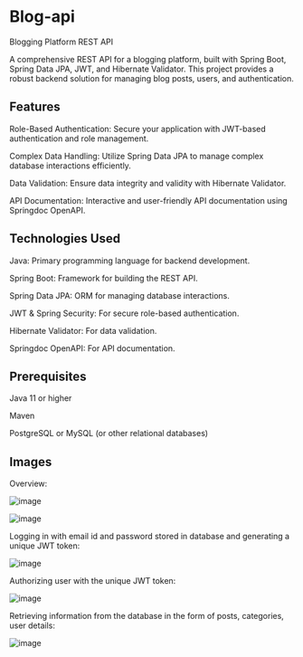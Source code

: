 # Blog-api

Blogging Platform REST API

A comprehensive REST API for a blogging platform, built with Spring Boot, Spring Data JPA, JWT, and Hibernate Validator. This project provides a robust backend solution for managing blog posts, users, and authentication.

## Features

Role-Based Authentication: Secure your application with JWT-based authentication and role management.

Complex Data Handling: Utilize Spring Data JPA to manage complex database interactions efficiently.

Data Validation: Ensure data integrity and validity with Hibernate Validator.

API Documentation: Interactive and user-friendly API documentation using Springdoc OpenAPI.

## Technologies Used

Java: Primary programming language for backend development.

Spring Boot: Framework for building the REST API.

Spring Data JPA: ORM for managing database interactions.

JWT & Spring Security: For secure role-based authentication.

Hibernate Validator: For data validation.

Springdoc OpenAPI: For API documentation.

## Prerequisites

Java 11 or higher

Maven

PostgreSQL or MySQL (or other relational databases)

## Images

Overview:

![image](https://github.com/user-attachments/assets/4841772c-af2f-4925-b4d3-ee166abf5589)



![image](https://github.com/user-attachments/assets/12ea6780-0216-40b5-84d2-961673e9b0d6)

Logging in with email id and password stored in database and generating a unique JWT token:

![image](https://github.com/user-attachments/assets/33dafac7-7878-4341-99fa-484cee594104)

Authorizing user with the unique JWT token:

![image](https://github.com/user-attachments/assets/96dddecb-5299-455d-8e17-b3f5478a035c)

Retrieving information from the database in the form of posts, categories, user details:

![image](https://github.com/user-attachments/assets/ad9beb0c-bc87-47be-a24c-23ee7121830f)





